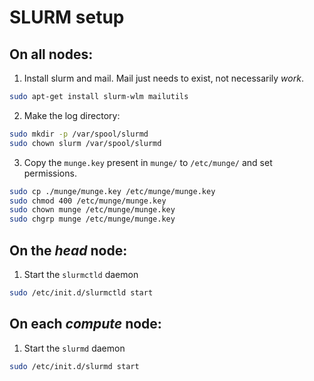 # SLURM setup

## On all nodes:

1) Install slurm and mail.  Mail just needs to exist, not necessarily _work_.

```bash 
sudo apt-get install slurm-wlm mailutils
```

2) Make the log directory:
``` bash 
sudo mkdir -p /var/spool/slurmd
sudo chown slurm /var/spool/slurmd 
```

3) Copy the `munge.key` present in `munge/` to `/etc/munge/` and set permissions.
```bash 
sudo cp ./munge/munge.key /etc/munge/munge.key
sudo chmod 400 /etc/munge/munge.key
sudo chown munge /etc/munge/munge.key
sudo chgrp munge /etc/munge/munge.key
```



## On the *head* node:
1) Start the `slurmctld` daemon
``` bash
sudo /etc/init.d/slurmctld start
```




## On each *compute* node:
1) Start the `slurmd` daemon
``` bash
sudo /etc/init.d/slurmd start
```





